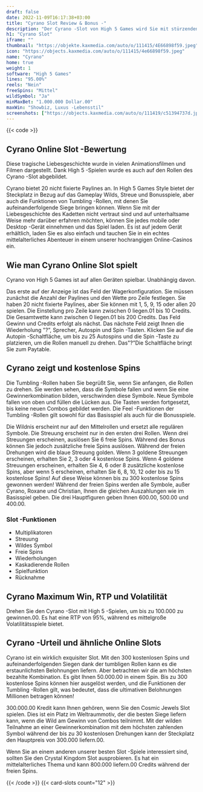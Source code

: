 ```yaml
---
draft: false
date: 2022-11-09T16:17:38+03:00
title: "Cyrano Slot Review & Bonus -"
description: "Der Cyrano -Slot von High 5 Games wird Sie mit stürzenden Rollen und großen Belohnungen bezaubern! Lesen Sie unsere Rezension für den Insider Scoop! Beinhaltet RTP & Auszahlungen."
h1: "Cyrano Slot"
iframe: ""
thumbnail: "https://objekte.kaxmedia.com/auto/o/111415/4E66898f59.jpeg"
icon: "https://objects.kaxmedia.com/auto/o/111415/4e66898f59.jpeg"
name: "Cyrano"
home: true
weight: 1
software: "High 5 Games"
lines: "95.00%"
reels: "Nein"
freeSpins: "Mittel"
wildSymbol: "Ja"
minMaxBet: "1.000.000 Dollar.00"
maxWin: "Showbiz, Luxus -Lebensstil"
screenshots: ["https://objects.kaxmedia.com/auto/o/111419/c51394737d.jpeg"]
---
```


{{< code >}}<h2>Cyrano Online Slot -Bewertung</h2><p>Diese tragische Liebesgeschichte wurde in vielen Animationsfilmen und Filmen dargestellt. Dank High 5 -Spielen wurde es auch auf den Rollen des Cyrano -Slot abgebildet.</p><p>Cyrano bietet 20 nicht fixierte Paylines an. In High 5 Games Style bietet der Steckplatz in Bezug auf das Gameplay Wilds, Streue und Bonusspiele, aber auch die Funktionen von Tumbling -Rollen, mit denen Sie aufeinanderfolgende Siege bringen können. Wenn Sie mit der Liebesgeschichte des Kadetten nicht vertraut sind und auf unterhaltsame Weise mehr darüber erfahren möchten, können Sie jedes mobile oder Desktop -Gerät einnehmen und das Spiel laden. Es ist auf jedem Gerät erhältlich, laden Sie es also einfach und tauchen Sie in ein echtes mittelalterliches Abenteuer in einem unserer hochrangigen Online-Casinos ein.</p><h2>Wie man Cyrano Online Slot spielt</h2><p>Cyrano von High 5 Games ist auf allen Geräten spielbar. Unabhängig davon.</p><p>Das erste auf der Anzeige ist das Feld der Wagerkonfiguration. Sie müssen zunächst die Anzahl der Paylines und den Wette pro Zeile festlegen. Sie haben 20 nicht fixierte Paylines, aber Sie können mit 1, 5, 9, 15 oder allen 20 spielen. Die Einstellung pro Zeile kann zwischen 0 liegen.01 bis 10 Credits. Die Gesamtwette kann zwischen 0 liegen.01 bis 200 Credits. Das Feld Gewinn und Credits erfolgt als nächst. Das nächste Feld zeigt Ihnen die Wiederholung "?”, Sprecher, Autospin und Spin -Tasten. Klicken Sie auf die Autopin -Schaltfläche, um bis zu 25 Autospins und die Spin -Taste zu platzieren, um die Rollen manuell zu drehen. Das"?”Die Schaltfläche bringt Sie zum Paytable.</p><h2>Cyrano zeigt und kostenlose Spins</h2><p>Die Tumbling -Rollen haben Sie begrüßt Sie, wenn Sie anfangen, die Rollen zu drehen. Sie werden sehen, dass die Symbole fallen und wenn Sie eine Gewinnerkombination bilden, verschwinden diese Symbole. Neue Symbole fallen von oben und füllen die Lücken aus. Die Tasten werden fortgesetzt, bis keine neuen Combos gebildet werden. Die Feel -Funktionen der Tumbling -Rollen gilt sowohl für das Basisspiel als auch für die Bonusspiele.</p><p>Die Wildnis erscheint nur auf den Mittelrollen und ersetzt alle regulären Symbole. Die Streuung erscheint nur in den ersten drei Rollen. Wenn drei Streuungen erscheinen, auslösen Sie 6 freie Spins. Während des Bonus können Sie jedoch zusätzliche freie Spins auslösen. Während der freien Drehungen wird die blaue Streuung golden. Wenn 3 goldene Streuungen erscheinen, erhalten Sie 2, 3 oder 4 kostenlose Spins. Wenn 4 goldene Streuungen erscheinen, erhalten Sie 4, 6 oder 8 zusätzliche kostenlose Spins, aber wenn 5 erscheinen, erhalten Sie 6, 8, 10, 12 oder bis zu 15 kostenlose Spins! Auf diese Weise können bis zu 300 kostenlose Spins gewonnen werden! Während der freien Spins werden alle Symbole, außer Cyrano, Roxane und Christian, Ihnen die gleichen Auszahlungen wie im Basisspiel geben. Die drei Hauptfiguren geben Ihnen 600.00, 500.00 und 400.00.</p><h3>
Slot -Funktionen</h3><ul>
<li></span>
Multiplikatoren</li>
<li></span>
Streuung</li>
<li></span>
Wildes Symbol</li>
<li></span>
Freie Spins</li>
<li></span>
Wiederholungen</li>
<li></span>
Kaskadierende Rollen</li>
<li></span>
Spielfunktion</li>
<li></span>
Rücknahme</li></ul><h2>Cyrano Maximum Win, RTP und Volatilität</h2><p>Drehen Sie den Cyrano -Slot mit High 5 -Spielen, um bis zu 100.000 zu gewinnen.00. Es hat eine RTP von 95%, während es mittelgroße Volatilitätsspiele bietet.</p><h2>Cyrano -Urteil und ähnliche Online Slots</h2><p>Cyrano ist ein wirklich exquisiter Slot. Mit den 300 kostenlosen Spins und aufeinanderfolgenden Siegen dank der tumbligen Rollen kann es die erstaunlichsten Belohnungen liefern. Aber betrachten wir die am höchsten bezahlte Kombination. Es gibt Ihnen 50.000.00 in einem Spin. Bis zu 300 kostenlose Spins können hier ausgelöst werden, und die Funktionen der Tumbling -Rollen gilt, was bedeutet, dass die ultimativen Belohnungen Millionen betragen können!</p><p>300.000.00 Kredit kann Ihnen gehören, wenn Sie den Cosmic Jewels Slot spielen. Dies ist ein Platz im Weltraummotiv, der die besten Siege liefern kann, wenn die Wild am Gewinn von Combos teilnimmt. Mit der wilden Teilnahme an einer Gewinnerkombination mit dem höchsten zahlenden Symbol während der bis zu 30 kostenlosen Drehungen kann der Steckplatz den Hauptpreis von 300.000 liefern.00.</p><p>Wenn Sie an einem anderen unserer besten Slot -Spiele interessiert sind, sollten Sie den Crystal Kingdom Slot ausprobieren. Es hat ein mittelalterliches Thema und kann 800.000 liefern.00 Credits während der freien Spins.</p>{{< /code >}}
 {{< card-slots count="12" >}}